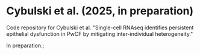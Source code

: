 # Cybulski et al. (2025, in preparation)

Code repository for Cybulski et al. "Single-cell RNAseq identifies persistent epithelial dysfunction in PwCF by mitigating inter-individual heterogeneity."

In preparation.;
